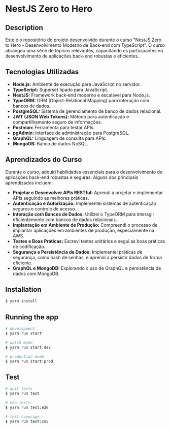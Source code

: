 
# NestJS Zero to Hero

## Description

Este é o repositório do projeto desenvolvido durante o curso "NestJS Zero to Hero - Desenvolvimento Moderno de Back-end com TypeScript". O curso abrangeu uma série de tópicos relevantes, capacitando os participantes no desenvolvimento de aplicações back-end robustas e eficientes..

## Tecnologias Utilizadas

- **Node.js:** Ambiente de execução para JavaScript no servidor.
- **TypeScript:** Superset tipado para JavaScript.
- **NestJS:** Framework back-end moderno e escalável para Node.js.
- **TypeORM:** ORM (Object-Relational Mapping) para interação com bancos de dados.
- **PostgreSQL:** Sistema de gerenciamento de banco de dados relacional.
- **JWT (JSON Web Tokens):** Método para autenticação e compartilhamento seguro de informações.
- **Postman:** Ferramenta para testar APIs.
- **pgAdmin:** Interface de administração para PostgreSQL.
- **GraphQL:** Linguagem de consulta para APIs.
- **MongoDB:** Banco de dados NoSQL.

## Aprendizados do Curso

Durante o curso, adquiri habilidades essenciais para o desenvolvimento de aplicações back-end robustas e seguras. Alguns dos principais aprendizados incluem:

- **Projetar e Desenvolver APIs RESTful:** Aprendi a projetar e implementar APIs seguindo as melhores práticas.
- **Autenticação e Autorização:** Implementei sistemas de autenticação seguros e controle de acesso.
- **Interação com Bancos de Dados:** Utilizei o TypeORM para interagir eficientemente com bancos de dados relacionais.
- **Implantação em Ambiente de Produção:** Compreendi o processo de implantar aplicações em ambientes de produção, especialmente na AWS.
- **Testes e Boas Práticas:** Escrevi testes unitários e segui as boas práticas de codificação.
- **Segurança e Persistência de Dados:** Implementei práticas de segurança, como hash de senhas, e aprendi a persistir dados de forma eficiente.
- **GraphQL e MongoDB:** Explorando o uso de GraphQL e persistência de dados com MongoDB.

## Installation

```bash
$ yarn install
```

## Running the app

```bash
# development
$ yarn run start

# watch mode
$ yarn run start:dev

# production mode
$ yarn run start:prod
```

## Test

```bash
# unit tests
$ yarn run test

# e2e tests
$ yarn run test:e2e

# test coverage
$ yarn run test:cov
```

